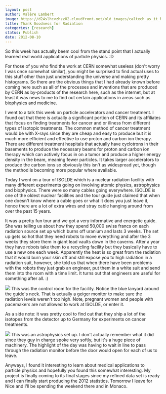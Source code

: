 ```yaml
---
layout: post
author: Valère Lambert
image: https://d24slhcvzhzz82.cloudfront.net/old_images/caltech_as_it_happens/6a0105349b8251970b017743e35ba6970d.jpg
title: Thank Goodness for Radiation 
categories: [research]
status: Publish
date: 2012-08-10
---
```



So this week has actually beem cool from the stand point that I actually learned real world applications of particle physics. :D

For those of you who find the work at CERN somewhat useless (don't worry I was once somewhat similar), you might be surprised to find actual uses to this stuff other than just understanding the universe and making pretty histograms. So there are the obvious things that I had already known before coming here such as all of the processes and inventions that are produced by CERN as by-products of the research here, such as the internet, but at least it was news to me to find out certain applications in areas such as biophysics and medicine.

I went to a talk this week on particle accelerators and cancer treatment. I found out that there is actually a significant portion of CERN and its affiliates that focus on finding treatments for cancer and or illness from different types of isotopic treatments. The common method of cancer treatment would be with X-rays since they are cheap and easy to produce but it is much more efficient and effective to use proton and carbon ion therapy. There are different treatment hospitals that actually have cyclotrons in their basements to produce the necessary beams for proton and carbon ion therapy which can actively focus in on a tumor and produce a higher energy density in the beam, meaning fewer particles. It takes larger accelerators to produce the carbon ions so obviously this isn't as widespread yet, though the method is becoming more popular where available.

Today I went on a tour of ISOLDE which is a nuclear radiation facility with many different experiments going on involving atomic physics, astrophysics and biophysics. There were so many cables going everywhere. ISOLDE is one of the oldest nuclear facilities and the tour guide just claimed that when one doesn't know where a cable goes or what it does you just leave it, hence there are a lot of extra wires and stray cable hanging around from over the past 15 years.

It was a pretty fun tour and we got a very informative and energetic guide. She was telling us about how they spend 50,000 swiss francs on each radiation source set up which burns off uranium and lasts 3 weeks. The set up gets so hot that they need robots to move everything and after the 3 weeks they store them in giant lead vaults down in the caverns. After a year they have robots take them to a recycling facility but they basically have to use a new one each week. Apparently the heat is so great from the radiation that it would burn your skin off and still expose you to high radiation in a radiation suit, however, she told us that when there have been problems with the robots they just grab an engineer, put them in a white suit and send them into the room with a time limit. It turns out that engineers are useful for something after all. :)

![](https://d24slhcvzhzz82.cloudfront.net/old_images/caltech_as_it_happens/6a0105349b8251970b017743e35c81970d.jpg)
This was the control room for the facility. Notice the blue lanyard around the guide's neck. That is actually a geiger monitor to make sure the radiation levels weren't too high. Note, pregnant women and people with pacemakers are not allowed to work at ISOLDE, or enter it.

As a side note: it was pretty cool to find out that they ship a lot of the isotopes from the detector up to Germany for experiments on cancer treatments.


![](https://d24slhcvzhzz82.cloudfront.net/old_images/caltech_as_it_happens/6a0105349b8251970b017616fd1da2970c.jpg)
This was an astrophysics set up. I don't actually remember what it did since they guy in charge spoke very softly, but it's a huge piece of machinery. The highlight of the day was having to wait in line to pass through the radiation monitor before the door would open for each of us to leave.

Anyways, I found it interesting to learn about medical applications to particle physics and hopefully you found this somewhat interesting. My project is finally coming to its final stages since my refined data set is ready and I can finally start producing the 2012 statistics. Tomorrow I leave for Nice and I'll be spending the weekend there and in Monaco.

